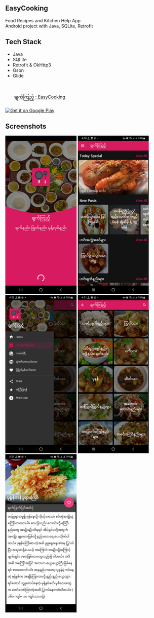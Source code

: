 ## EasyCooking

Food Recipes and Kitchen Help App <br>
Android project with Java, SQLite, Retrofit

## Tech Stack

- Java
- SQLite
- Retrofit & OkHttp3
- Gson
- Glide

<br>

&nbsp;&nbsp;&nbsp;&nbsp;&nbsp;&nbsp;
[ချက်ကြည့် : EasyCooking](https://play.google.com/store/apps/details?id=com.proton.easycooking)
<br><br>
<a href='https://play.google.com/store/apps/details?id=com.proton.easycooking'>
<img alt='Get it on Google Play' src='https://play.google.com/intl/en_us/badges/static/images/badges/en_badge_web_generic.png' width="250" height="100"/>
</a>

## Screenshots

<p float="left">
<img src="images/screenshot_1.jpeg" height="500"  alt="screenshot"/>
<img src="images/screenshot_2.jpeg" height="500"  alt="screenshot"/>
<img src="images/screenshot_3.jpeg" height="500"  alt="screenshot"/>
<img src="images/screenshot_4.jpeg" height="500"  alt="screenshot"/>
<img src="images/screenshot_5.jpeg" height="500"  alt="screenshot"/>
</p>
